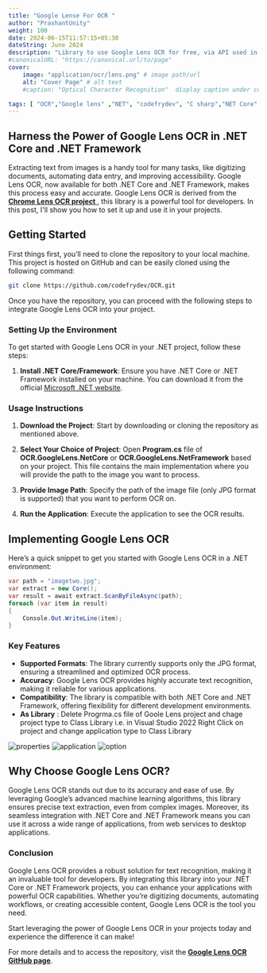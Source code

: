 ```yaml
---
title: "Google Lense For OCR "
author: "PrashantUnity"
weight: 100
date: 2024-06-15T11:57:15+05:30
dateString: June 2024  
description: "Library to use Google Lens OCR for free, via API used in Chromium. This doesn't require running a headless browser. It's set up to work without any options, there's no need to be authorized (no need for Google account!)."
#canonicalURL: "https://canonical.url/to/page"
cover:
    image: "application/ocr/lens.png" # image path/url
    alt: "Cover Page" # alt text
    #caption: "Optical Character Recognition"  display caption under cover 

tags: [ "OCR","Google lens" ,"NET", "codefrydev", "C sharp","NET Core" ,".NET Framework" , "Optical Character Recognition"]
---
```


## Harness the Power of Google Lens OCR in .NET Core and .NET Framework

Extracting text from images is a handy tool for many tasks, like digitizing documents, automating data entry, and improving accessibility. Google Lens OCR, now available for both .NET Core and .NET Framework, makes this process easy and accurate. Google Lens OCR is derived from the **[Chrome Lens OCR project ](https://github.com/dimdenGD/chrome-lens-ocr)**, this library is a powerful tool for developers. In this post, I'll show you how to set it up and use it in your projects.

## Getting Started

First things first, you’ll need to clone the repository to your local machine. This project is hosted on GitHub and can be easily cloned using the following command:

```sh
git clone https://github.com/codefrydev/OCR.git
```

Once you have the repository, you can proceed with the following steps to integrate Google Lens OCR into your project.
### Setting Up the Environment

To get started with Google Lens OCR in your .NET project, follow these steps:

1. **Install .NET Core/Framework**:
   Ensure you have .NET Core or .NET Framework installed on your machine. You can download it from the official [Microsoft .NET website](https://dotnet.microsoft.com/download). 

### Usage Instructions

1. **Download the Project**:
   Start by downloading or cloning the repository as mentioned above.

2. **Select Your Choice of Project**: Open **Program.cs** file of **OCR.GoogleLens.NetCore** or **OCR.GoogleLens.NetFramework** based on  your project. This file contains the main implementation where you will provide the path to the image you want to process.

3. **Provide Image Path**:
   Specify the path of the image file (only JPG format is supported) that you want to perform OCR on.

4. **Run the Application**:
   Execute the application to see the OCR results.

## Implementing Google Lens OCR

Here’s a quick snippet to get you started with Google Lens OCR in a .NET environment:

```cs
var path = "imagetwo.jpg";  
var extract = new Core();
var result = await extract.ScanByFileAsync(path);
foreach (var item in result)
{
    Console.Out.WriteLine(item);
}
```

### Key Features

- **Supported Formats**: The library currently supports only the JPG format, ensuring a streamlined and optimized OCR process.
- **Accuracy**: Google Lens OCR provides highly accurate text recognition, making it reliable for various applications.
- **Compatibility**: The library is compatible with both .NET Core and .NET Framework, offering flexibility for different development environments.
- **As Library** : Delete Progrma.cs file of Goole Lens project and chage project type to Class Library i.e. in Visual Studio 2022 Right Click on project and change application type to Class Library

![properties](./lensprop.png)
![application](./lenswhere.png)
![option](./lenstype.png)

## Why Choose Google Lens OCR?

Google Lens OCR stands out due to its accuracy and ease of use. By leveraging Google’s advanced machine learning algorithms, this library ensures precise text extraction, even from complex images. Moreover, its seamless integration with .NET Core and .NET Framework means you can use it across a wide range of applications, from web services to desktop applications.


### Conclusion

Google Lens OCR provides a robust solution for text recognition, making it an invaluable tool for developers. By integrating this library into your .NET Core or .NET Framework projects, you can enhance your applications with powerful OCR capabilities. Whether you’re digitizing documents, automating workflows, or creating accessible content, Google Lens OCR is the tool you need.

Start leveraging the power of Google Lens OCR in your projects today and experience the difference it can make!

For more details and to access the repository, visit the **[Google Lens OCR GitHub page](https://github.com/codefrydev/OCR)**.